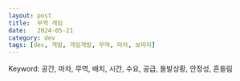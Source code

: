 ```yaml
---
layout: post
title:  무역 게임
date:   2024-05-21
category: dev
tags: [dev, 개발, 게임개발, 무역, 마차, 보따리]
---
```



Keyword: 공간, 마차, 무역, 배치, 시간, 수요, 공급, 돌발상황, 안정성, 흔들림
 